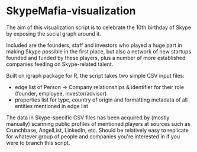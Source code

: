 SkypeMafia-visualization
========================

The aim of this visualization script is to celebrate the 10th birthday of Skype
by exposing the social graph around it.

Included are the founders, staff and investors who played a huge part
in making Skype possible in the first place, but also a network of new
startups founded and funded by these players, plus a number of more established
companies feeding on Skype-related talent.

Built on igraph package for R, the script takes two simple CSV input files:
* edge list of Person -> Company relationships & identifier for their role (founder, employee, investor/advisor)
* properties list for type, country of origin and formatting metadata of all entities mentioned in edge list

The data in Skype-specific CSV files has been acquired by (mostly manually) scanning public profiles
of mentioned players at sources such as Crunchbase, AngelList, LinkedIn, etc. Should be relatively easy to
replicate for whatever group of people and companies you're interested in if you were to branch this script.
